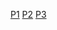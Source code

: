 [P1](https://theintrokey.github.io/ginger/toolbox/p1/)
[P2](https://theintrokey.github.io/ginger/toolbox/p3/)
[P3](https://theintrokey.github.io/ginger/toolbox/p3/)
